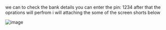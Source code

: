 we can to check the bank details you can enter the pin: 1234 
after that the oprations will perfrom i will attaching the some of the screen shorts below 

![image](https://github.com/user-attachments/assets/ff76ce30-c617-4651-9862-d60943d65984)
